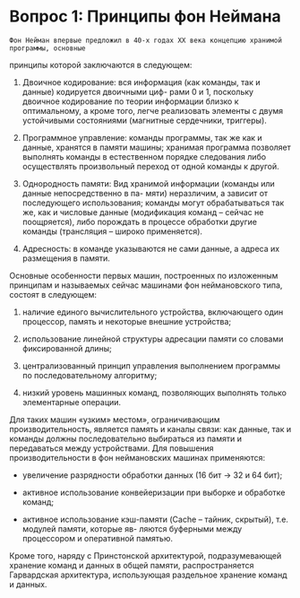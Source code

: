 ﻿# Вопрос 1: Принципы фон Неймана

	Фон Нейман впервые предложил в 40-х годах XX века концепцию хранимой программы, основные
принципы которой заключаются в следующем:

1. Двоичное кодирование: вся информация (как команды, так и данные) кодируется двоичными циф-
рами 0 и 1, поскольку двоичное кодирование по теории информации близко к оптимальному, а кроме того,
легче реализовать элементы с двумя устойчивыми состояниями (магнитные сердечники, триггеры).

2. Программное управление: команды программы, так же как и данные, хранятся в памяти машины;
хранимая программа позволяет выполнять команды в естественном порядке следования либо осуществлять
произвольный переход от одной команды к другой.

3. Однородность памяти: Вид хранимой информации (команды или данные непосредственно в па-
мяти) неразличим, а зависит от последующего использования; команды могут обрабатываться так же, как и
числовые данные (модификация команд – сейчас не поощряется), либо порождать в процессе обработки
другие команды (трансляция – широко применяется).

4. Адресность: в команде указываются не сами данные, а адреса их размещения в памяти.

Основные особенности первых машин, построенных по изложенным принципам и называемых сейчас
машинами фон неймановского типа, состоят в следующем:

1) наличие единого вычислительного устройства, включающего один процессор, память и некоторые
внешние устройства;

2) использование линейной структуры адресации памяти со словами фиксированной длины;

3) централизованный принцип управления выполнением программы по последовательному алгоритму;

4) низкий уровень машинных команд, позволяющих выполнять только элементарные операции.

Для таких машин «узким» местом», ограничивающим производительность, является память и каналы
связи: как данные, так и команды должны последовательно выбираться из памяти и передаваться между
устройствами. Для повышения производительности в фон неймановских машинах применяются:

- увеличение разрядности обработки данных (16 бит -> 32 и 64 бит);

- активное использование конвейеризации при выборке и обработке команд;

- активное использование кэш-памяти (Cache – тайник, скрытый), т.е. модулей памяти, которые яв-
ляются буферными между процессором и оперативной памятью.

Кроме того, наряду с Принстонской архитектурой, подразумевающей хранение команд и данных в
общей памяти, распространяется Гарвардская архитектура, использующая раздельное хранение команд и
данных.